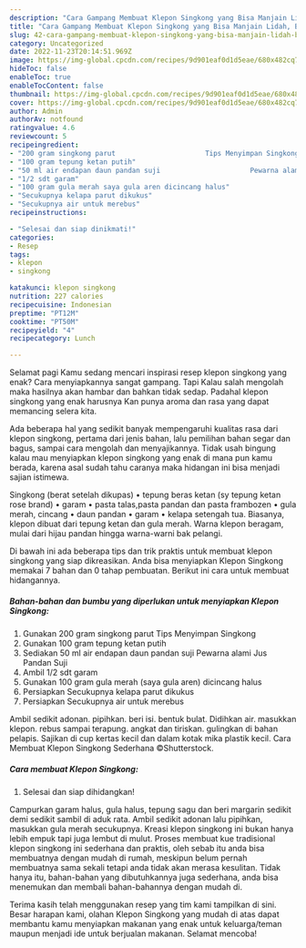 ```yaml
---
description: "Cara Gampang Membuat Klepon Singkong yang Bisa Manjain Lidah, Buat Buka Puasa Menggugah Selera"
title: "Cara Gampang Membuat Klepon Singkong yang Bisa Manjain Lidah, Buat Buka Puasa Menggugah Selera"
slug: 42-cara-gampang-membuat-klepon-singkong-yang-bisa-manjain-lidah-buat-buka-puasa-menggugah-selera
category: Uncategorized
date: 2022-11-23T20:14:51.969Z
image: https://img-global.cpcdn.com/recipes/9d901eaf0d1d5eae/680x482cq70/klepon-singkong-foto-resep-utama.jpg
hideToc: false
enableToc: true
enableTocContent: false
thumbnail: https://img-global.cpcdn.com/recipes/9d901eaf0d1d5eae/680x482cq70/klepon-singkong-foto-resep-utama.jpg
cover: https://img-global.cpcdn.com/recipes/9d901eaf0d1d5eae/680x482cq70/klepon-singkong-foto-resep-utama.jpg
author: Admin
authorAv: notfound
ratingvalue: 4.6
reviewcount: 5
recipeingredient:
- "200 gram singkong parut                      Tips Menyimpan Singkong"
- "100 gram tepung ketan putih"
- "50 ml air endapan daun pandan suji                      Pewarna alami Jus Pandan Suji"
- "1/2 sdt garam"
- "100 gram gula merah saya gula aren dicincang halus"
- "Secukupnya kelapa parut dikukus"
- "Secukupnya air untuk merebus"
recipeinstructions:

- "Selesai dan siap dinikmati!"
categories:
- Resep
tags:
- klepon
- singkong

katakunci: klepon singkong 
nutrition: 227 calories
recipecuisine: Indonesian
preptime: "PT12M"
cooktime: "PT50M"
recipeyield: "4"
recipecategory: Lunch

---
```



Selamat pagi Kamu sedang mencari inspirasi resep klepon singkong yang enak? Cara menyiapkannya sangat gampang. Tapi Kalau salah mengolah maka hasilnya akan hambar dan bahkan tidak sedap. Padahal klepon singkong yang enak harusnya Kan punya aroma dan rasa yang dapat memancing selera kita.


Ada beberapa hal yang sedikit banyak mempengaruhi kualitas rasa dari klepon singkong, pertama dari jenis bahan, lalu pemilihan bahan segar dan bagus, sampai cara mengolah dan menyajikannya. Tidak usah bingung kalau mau menyiapkan klepon singkong yang enak di mana pun kamu berada, karena asal sudah tahu caranya maka hidangan ini bisa menjadi sajian istimewa.

Singkong (berat setelah dikupas) • tepung beras ketan (sy tepung ketan rose brand) • garam • pasta talas,pasta pandan dan pasta frambozen • gula merah, cincang • daun pandan • garam • kelapa setengah tua. Biasanya, klepon dibuat dari tepung ketan dan gula merah. Warna klepon beragam, mulai dari hijau pandan hingga warna-warni bak pelangi.


Di bawah ini ada beberapa tips dan trik praktis untuk membuat klepon singkong yang siap dikreasikan. Anda bisa menyiapkan Klepon Singkong memakai 7 bahan dan 0 tahap pembuatan. Berikut ini cara untuk membuat hidangannya.

<!--inarticleads1-->

##### Bahan-bahan dan bumbu yang diperlukan untuk menyiapkan Klepon Singkong:

1. Gunakan 200 gram singkong parut                      Tips Menyimpan Singkong
1. Gunakan 100 gram tepung ketan putih
1. Sediakan 50 ml air endapan daun pandan suji                      Pewarna alami Jus Pandan Suji
1. Ambil 1/2 sdt garam
1. Gunakan 100 gram gula merah (saya gula aren) dicincang halus
1. Persiapkan Secukupnya kelapa parut dikukus
1. Persiapkan Secukupnya air untuk merebus


Ambil sedikit adonan. pipihkan. beri isi. bentuk bulat. Didihkan air. masukkan klepon. rebus sampai terapung. angkat dan tiriskan. gulingkan di bahan pelapis. Sajikan di cup kertas kecil dan dalam kotak mika plastik kecil. Cara Membuat Klepon Singkong Sederhana ©Shutterstock. 

<!--inarticleads2-->

##### Cara membuat Klepon Singkong:


1. Selesai dan siap dihidangkan!

Campurkan garam halus, gula halus, tepung sagu dan beri margarin sedikit demi sedikit sambil di aduk rata. Ambil sedikit adonan lalu pipihkan, masukkan gula merah secukupnya. Kreasi klepon singkong ini bukan hanya lebih empuk tapi juga lembut di mulut. Proses membuat kue tradisional klepon singkong ini sederhana dan praktis, oleh sebab itu anda bisa membuatnya dengan mudah di rumah, meskipun belum pernah membuatnya sama sekali tetapi anda tidak akan merasa kesulitan. Tidak hanya itu, bahan-bahan yang dibutuhkannya juga sederhana, anda bisa menemukan dan membali bahan-bahannya dengan mudah di. 

Terima kasih telah menggunakan resep yang tim kami tampilkan di sini. Besar harapan kami, olahan Klepon Singkong yang mudah di atas dapat membantu kamu menyiapkan makanan yang enak untuk keluarga/teman maupun menjadi ide untuk berjualan makanan. Selamat mencoba!
